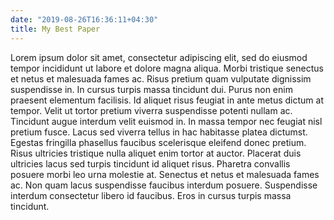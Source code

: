 ```yaml
---
date: "2019-08-26T16:36:11+04:30"
title: My Best Paper
---
```



Lorem ipsum dolor sit amet, consectetur adipiscing elit, sed do eiusmod tempor incididunt ut labore et dolore magna aliqua. Morbi tristique senectus et netus et malesuada fames ac. Risus pretium quam vulputate dignissim suspendisse in. In cursus turpis massa tincidunt dui. Purus non enim praesent elementum facilisis. Id aliquet risus feugiat in ante metus dictum at tempor. Velit ut tortor pretium viverra suspendisse potenti nullam ac. Tincidunt augue interdum velit euismod in. In massa tempor nec feugiat nisl pretium fusce. Lacus sed viverra tellus in hac habitasse platea dictumst. Egestas fringilla phasellus faucibus scelerisque eleifend donec pretium. Risus ultricies tristique nulla aliquet enim tortor at auctor. Placerat duis ultricies lacus sed turpis tincidunt id aliquet risus. Pharetra convallis posuere morbi leo urna molestie at. Senectus et netus et malesuada fames ac. Non quam lacus suspendisse faucibus interdum posuere. Suspendisse interdum consectetur libero id faucibus. Eros in cursus turpis massa tincidunt.
